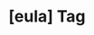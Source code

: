 ---
article_id: 0
description: List of articles under [eula] tag.
image: http://huntingbears.com.ve/static/img/site/mstile-310x310.png
layout: tag
slug: eula
title: '[eula] Tag'
---